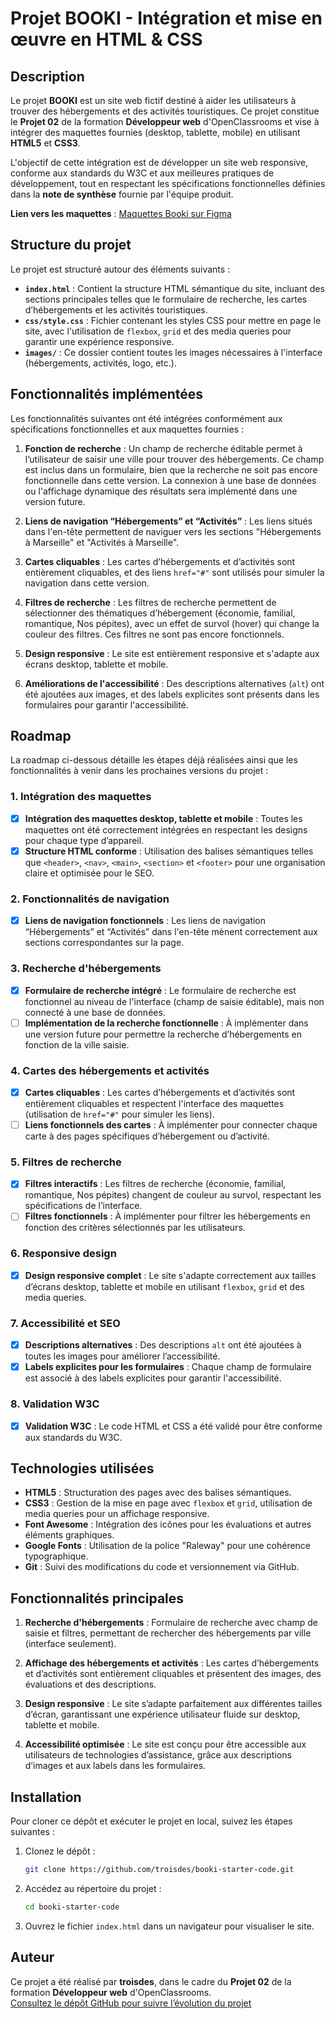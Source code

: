 # Projet BOOKI - Intégration et mise en œuvre en HTML & CSS

## Description

Le projet **BOOKI** est un site web fictif destiné à aider les utilisateurs à trouver des hébergements et des activités touristiques. Ce projet constitue le **Projet 02** de la formation **Développeur web** d'OpenClassrooms et vise à intégrer des maquettes fournies (desktop, tablette, mobile) en utilisant **HTML5** et **CSS3**.

L'objectif de cette intégration est de développer un site web responsive, conforme aux standards du W3C et aux meilleures pratiques de développement, tout en respectant les spécifications fonctionnelles définies dans la **note de synthèse** fournie par l'équipe produit.

**Lien vers les maquettes** : [Maquettes Booki sur Figma](https://www.figma.com/design/r9YJyUkpVdrxzBBKGH7reY/Maquettes-Booki-(desktop%2C-mobile%2C-tablette)?node-id=3-0&t=EDpqUDPc1Zh4s3jV-1)

## Structure du projet

Le projet est structuré autour des éléments suivants :

- **`index.html`** : Contient la structure HTML sémantique du site, incluant des sections principales telles que le formulaire de recherche, les cartes d’hébergements et les activités touristiques.
- **`css/style.css`** : Fichier contenant les styles CSS pour mettre en page le site, avec l'utilisation de `flexbox`, `grid` et des media queries pour garantir une expérience responsive.
- **`images/`** : Ce dossier contient toutes les images nécessaires à l'interface (hébergements, activités, logo, etc.).

## Fonctionnalités implémentées

Les fonctionnalités suivantes ont été intégrées conformément aux spécifications fonctionnelles et aux maquettes fournies :

1. **Fonction de recherche** : Un champ de recherche éditable permet à l’utilisateur de saisir une ville pour trouver des hébergements. Ce champ est inclus dans un formulaire, bien que la recherche ne soit pas encore fonctionnelle dans cette version. La connexion à une base de données ou l'affichage dynamique des résultats sera implémenté dans une version future.

2. **Liens de navigation “Hébergements” et “Activités”** : Les liens situés dans l'en-tête permettent de naviguer vers les sections "Hébergements à Marseille" et "Activités à Marseille".

3. **Cartes cliquables** : Les cartes d’hébergements et d’activités sont entièrement cliquables, et des liens `href="#"` sont utilisés pour simuler la navigation dans cette version.

4. **Filtres de recherche** : Les filtres de recherche permettent de sélectionner des thématiques d’hébergement (économie, familial, romantique, Nos pépites), avec un effet de survol (hover) qui change la couleur des filtres. Ces filtres ne sont pas encore fonctionnels.

5. **Design responsive** : Le site est entièrement responsive et s'adapte aux écrans desktop, tablette et mobile.

6. **Améliorations de l'accessibilité** : Des descriptions alternatives (`alt`) ont été ajoutées aux images, et des labels explicites sont présents dans les formulaires pour garantir l'accessibilité.

## Roadmap

La roadmap ci-dessous détaille les étapes déjà réalisées ainsi que les fonctionnalités à venir dans les prochaines versions du projet :

### 1. Intégration des maquettes

- [x] **Intégration des maquettes desktop, tablette et mobile** : Toutes les maquettes ont été correctement intégrées en respectant les designs pour chaque type d’appareil.
- [x] **Structure HTML conforme** : Utilisation des balises sémantiques telles que `<header>`, `<nav>`, `<main>`, `<section>` et `<footer>` pour une organisation claire et optimisée pour le SEO.

### 2. Fonctionnalités de navigation

- [x] **Liens de navigation fonctionnels** : Les liens de navigation “Hébergements” et “Activités” dans l'en-tête mènent correctement aux sections correspondantes sur la page.

### 3. Recherche d'hébergements

- [x] **Formulaire de recherche intégré** : Le formulaire de recherche est fonctionnel au niveau de l'interface (champ de saisie éditable), mais non connecté à une base de données.
- [ ] **Implémentation de la recherche fonctionnelle** : À implémenter dans une version future pour permettre la recherche d’hébergements en fonction de la ville saisie.

### 4. Cartes des hébergements et activités

- [x] **Cartes cliquables** : Les cartes d’hébergements et d’activités sont entièrement cliquables et respectent l'interface des maquettes (utilisation de `href="#"` pour simuler les liens).
- [ ] **Liens fonctionnels des cartes** : À implémenter pour connecter chaque carte à des pages spécifiques d’hébergement ou d’activité.

### 5. Filtres de recherche

- [x] **Filtres interactifs** : Les filtres de recherche (économie, familial, romantique, Nos pépites) changent de couleur au survol, respectant les spécifications de l’interface.
- [ ] **Filtres fonctionnels** : À implémenter pour filtrer les hébergements en fonction des critères sélectionnés par les utilisateurs.

### 6. Responsive design

- [x] **Design responsive complet** : Le site s'adapte correctement aux tailles d’écrans desktop, tablette et mobile en utilisant `flexbox`, `grid` et des media queries.

### 7. Accessibilité et SEO

- [x] **Descriptions alternatives** : Des descriptions `alt` ont été ajoutées à toutes les images pour améliorer l’accessibilité.
- [x] **Labels explicites pour les formulaires** : Chaque champ de formulaire est associé à des labels explicites pour garantir l'accessibilité.

### 8. Validation W3C

- [x] **Validation W3C** : Le code HTML et CSS a été validé pour être conforme aux standards du W3C.

## Technologies utilisées

- **HTML5** : Structuration des pages avec des balises sémantiques.
- **CSS3** : Gestion de la mise en page avec `flexbox` et `grid`, utilisation de media queries pour un affichage responsive.
- **Font Awesome** : Intégration des icônes pour les évaluations et autres éléments graphiques.
- **Google Fonts** : Utilisation de la police "Raleway" pour une cohérence typographique.
- **Git** : Suivi des modifications du code et versionnement via GitHub.

## Fonctionnalités principales

1. **Recherche d'hébergements** : Formulaire de recherche avec champ de saisie et filtres, permettant de rechercher des hébergements par ville (interface seulement).

2. **Affichage des hébergements et activités** : Les cartes d’hébergements et d’activités sont entièrement cliquables et présentent des images, des évaluations et des descriptions.

3. **Design responsive** : Le site s’adapte parfaitement aux différentes tailles d’écran, garantissant une expérience utilisateur fluide sur desktop, tablette et mobile.

4. **Accessibilité optimisée** : Le site est conçu pour être accessible aux utilisateurs de technologies d’assistance, grâce aux descriptions d’images et aux labels dans les formulaires.

## Installation

Pour cloner ce dépôt et exécuter le projet en local, suivez les étapes suivantes :

1. Clonez le dépôt :

   ```bash
   git clone https://github.com/troisdes/booki-starter-code.git
   ```

2. Accédez au répertoire du projet :

   ```bash
   cd booki-starter-code
   ```

3. Ouvrez le fichier `index.html` dans un navigateur pour visualiser le site.

## Auteur

Ce projet a été réalisé par **troisdes**, dans le cadre du **Projet 02** de la formation **Développeur web** d'OpenClassrooms.  
[Consultez le dépôt GitHub pour suivre l’évolution du projet](https://github.com/troisdes/booki-starter-code)
